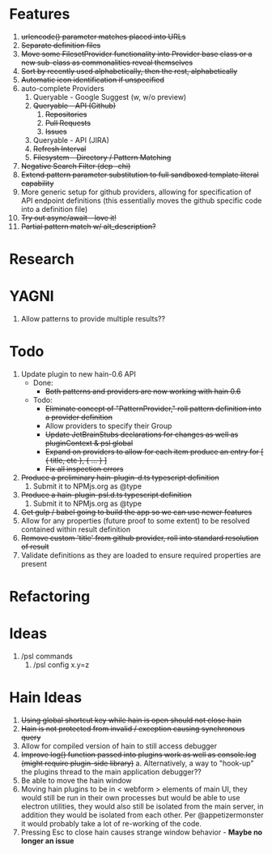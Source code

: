 # Features

1. ~~urlencode() parameter matches placed into URLs~~
2. ~~Separate definition files~~
3. ~~Move some FilesetProvider functionality into Provider base class or a new sub-class as commonalities reveal themselves~~
4. ~~Sort by recently used alphabetically, then the rest, alphabetically~~
5. ~~Automatic icon identification if unspecified~~
6. auto-complete Providers
    1. Queryable - Google Suggest (w, w/o preview)
    2. ~~Queryable - API (Github)~~
        1. ~~Repositories~~
        2. ~~Pull Requests~~
        3. ~~Issues~~
    3. Queryable - API (JIRA)
    4. ~~Refresh Interval~~
    5. ~~Filesystem - Directory / Pattern Matching~~
7. ~~Negative Search Filter (dep -chi)~~
8. ~~Extend pattern parameter substitution to full sandboxed template literal capability~~
9. More generic setup for github providers, allowing for specification of API endpoint definitions
    (this essentially moves the github specific code into a definition file)
10. ~~Try out async/await - love it!~~
11. ~~Partial pattern match w/ alt_description?~~

# Research


# YAGNI

1. Allow patterns to provide multiple results??

# Todo

1. Update plugin to new hain-0.6 API
    * Done:
        * ~~Both patterns and providers are now working with hain 0.6~~
    * Todo:
        * ~~Eliminate concept of "PatternProvider," roll pattern definition into a provider definition~~
        * Allow providers to specify their Group
        * ~~Update JetBrainStubs declarations for changes as well as pluginContext & psl global~~
        * ~~Expand on providers to allow for each item produce an entry for \[ { title, etc }, { ... } \]~~
        * ~~Fix all inspection errors~~
2. ~~Produce a preliminary hain-plugin-d.ts typescript definition~~
    1. Submit it to NPMjs.org as @type
3. ~~Produce a hain-plugin-psl.d.ts typescript definition~~
    1. Submit it to NPMjs.org as @type
4. ~~Get gulp / babel going to build the app so we can use newer features~~
5. Allow for any properties (future proof to some extent) to be resolved contained within result definition
6. ~~Remove custom 'title' from github provider, roll into standard resolution of result~~
7. Validate definitions as they are loaded to ensure required properties are present

# Refactoring



# Ideas

1. /psl commands
    1. /psl config x.y=z

# Hain Ideas

1. ~~Using global shortcut key while hain is open should not close hain~~
2. ~~Hain is not protected from invalid / exception causing synchronous query~~
3. Allow for compiled version of hain to still access debugger
4. ~~Improve log() function passed into plugins work as well as console.log (might require plugin-side library)~~
    a. Alternatively, a way to "hook-up" the plugins thread to the main application debugger??
5. Be able to move the hain window
6. Moving hain plugins to be in < webform > elements of main UI, they would still be run in their own processes but
    would be able to use electron utilities, they would also still be isolated from the main server, in addition they
    would be isolated from each other.  Per @appetizermonster it would probably take a lot of re-working of the code.
7. Pressing Esc to close hain causes strange window behavior - **Maybe no longer an issue**

